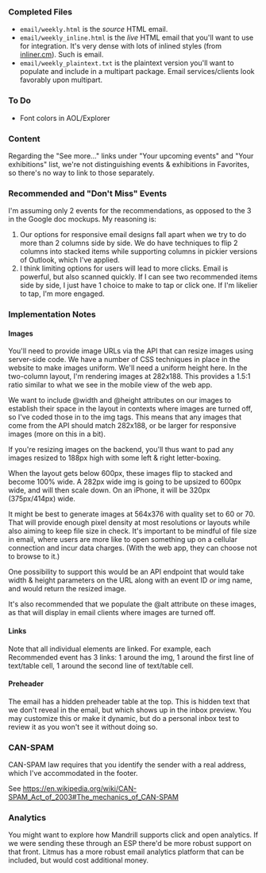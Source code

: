 ### Completed Files

* `email/weekly.html` is the *source* HTML email.
* `email/weekly_inline.html` is the *live* HTML email that you'll want to use for integration. It's very dense with lots of inlined styles (from [inliner.cm](http://inliner.cm)). Such is email.
* `email/weekly_plaintext.txt` is the plaintext version you'll want to populate and include in a multipart package. Email services/clients look favorably upon multipart.

### To Do

* Font colors in AOL/Explorer

### Content

Regarding the "See more..." links under "Your upcoming events" and "Your exhibitions" list, we're not distinguishing events & exhibitions in Favorites, so there's no way to link to those separately.

### Recommended and "Don't Miss" Events

I'm assuming only 2 events for the recommendations, as opposed to the 3 in the Google doc mockups. My reasoning is:

1. Our options for responsive email designs fall apart when we try to do more than 2 columns side by side. We do have techniques to flip 2 columns into stacked items while supporting columns in pickier versions of Outlook, which I've applied.
2. I think limiting options for users will lead to more clicks. Email is powerful, but also scanned quickly. If I can see two recommended items side by side, I just have 1 choice to make to tap or click one. If I'm likelier to tap, I'm more engaged.

### Implementation Notes

#### Images

You'll need to provide image URLs via the API that can resize images using server-side code. We have a number of CSS techniques in place in the website to make images uniform. We'll need a uniform height here. In the two-column layout, I'm rendering images at 282x188. This provides a 1.5:1 ratio similar to what we see in the mobile view of the web app.

We want to include @width and @height attributes on our images to establish their space in the layout in contexts where images are turned off, so I've coded those in to the img tags. This means that any images that come from the API should match 282x188, or be larger for responsive images (more on this in a bit).

If you're resizing images on the backend, you'll thus want to pad any images resized to 188px high with some left & right letter-boxing.

When the layout gets below 600px, these images flip to stacked and become 100% wide. A 282px wide img is going to be upsized to 600px wide, and will then scale down. On an iPhone, it will be 320px (375px/414px) wide.

It might be best to generate images at 564x376 with quality set to 60 or 70. That will provide enough pixel density at most resolutions or layouts while also aiming to keep file size in check. It's important to be mindful of file size in email, where users are more like to open something up on a cellular connection and incur data charges. (With the web app, they can choose not to browse to it.)

One possibility to support this would be an API endpoint that would take width & height parameters on the URL along with an event ID *or* img name, and would return the resized image.

It's also recommended that we populate the @alt attribute on these images, as that will display in email clients where images are turned off.

#### Links

Note that all individual elements are linked. For example, each Recommended event has 3 links: 1 around the img, 1 around the first line of text/table cell, 1 around the second line of text/table cell.

#### Preheader

The email has a hidden preheader table at the top. This is hidden text that we don't reveal in the email, but which shows up in the inbox preview. You may customize this or make it dynamic, but do a personal inbox test to review it as you won't see it without doing so.

### CAN-SPAM

CAN-SPAM law requires that you identify the sender with a real address, which I've accommodated in the footer.

See https://en.wikipedia.org/wiki/CAN-SPAM_Act_of_2003#The_mechanics_of_CAN-SPAM

### Analytics

You might want to explore how Mandrill supports click and open analytics. If we were sending these through an ESP there'd be more robust support on that front. Litmus has a more robust email analytics platform that can be included, but would cost additional money.